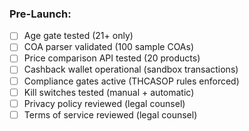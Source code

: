 ### **Pre-Launch:**

- [ ] Age gate tested (21+ only)
- [ ] COA parser validated (100 sample COAs)
- [ ] Price comparison API tested (20 products)
- [ ] Cashback wallet operational (sandbox transactions)
- [ ] Compliance gates active (THCASOP rules enforced)
- [ ] Kill switches tested (manual + automatic)
- [ ] Privacy policy reviewed (legal counsel)
- [ ] Terms of service reviewed (legal counsel)
